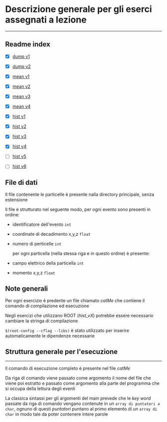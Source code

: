 # Descrizione generale per gli eserci assegnati a lezione
---
## Readme index
- [x] [dump v1](dump_v1/readme.md)

- [x] [dump v2](dump_v2/readme.md)

- [x] [mean v1](mean_v1/readme.md)

- [x] [mean v2](mean_v2/readme.md)

- [x] [mean v3](mean_v3/readme.md)

- [x] [mean v4](mean_v4/readme.md)

- [x] [hist v1](hist_v1/readme.md)

- [x] [hist v2](hist_v2/readme.md)

- [x] [hist v3](hist_v3/readme.md)

- [x] [hist v4](hist_v4/readme.md)

- [ ] [hist v5](hist_v5/readme.md)

- [ ] [hist v6](hist_v6/readme.md)

## File di dati

Il file contenente le particelle è presente nalla directory principale, senza estensione

Il file è strutturato nel seguente modo, per ogni evento sono presenti in ordine:

- identificatore dell'evento `int`
- coordinate di decadimento x,y,z `float`
- numero di perticelle `int`

	per ogni particella (nella stessa riga e in questo ordine) è presente:

- campo elettrico della particella `int`
- momento x,y,z `float`

## Note generali

Per ogni esercizio è predente un file chiamato *catMe* che contiene il comando di compilazione ed esecuzione

Negli esercizi che utilizzano ROOT (*hist_vX*) potrebbe essere necessario cambiare la stringa di compilazione 

`$(root-config --cflag --libs)` è stato utilizzato per inserire automaticamente le dipendenze necessarie

## Struttura generale per l'esecuzione
---
Il comando di esecuzione completo è presente nel file *catMe*

Da riga di comando viene passato come argomento il nome del file che viene poi estratto e passato come argomento alla parte del programma che si occupa della lettura degli eventi

La classica sintassi per gli argomenti del main prevede che le *key word* passate da riga di comando vengano contenute in un `array di puntatori a char`, ognuno di questi *puntatori* puntano al primo elemento di un `array di char` in modo tale da poter contenere intere parole

